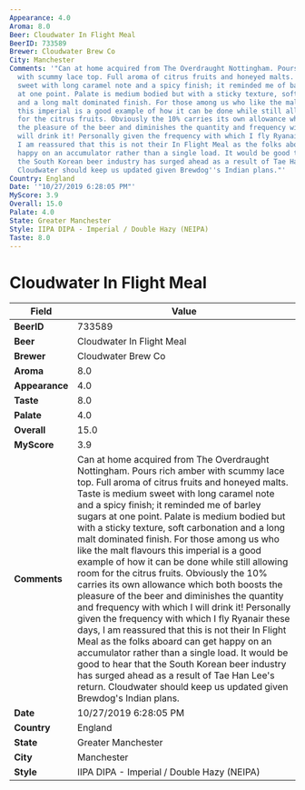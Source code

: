 ```yaml
---
Appearance: 4.0
Aroma: 8.0
Beer: Cloudwater In Flight Meal
BeerID: 733589
Brewer: Cloudwater Brew Co
City: Manchester
Comments: '"Can at home acquired from The Overdraught Nottingham. Pours rich amber
  with scummy lace top. Full aroma of citrus fruits and honeyed malts. Taste is medium
  sweet with long caramel note and a spicy finish; it reminded me of barley sugars
  at one point. Palate is medium bodied but with a sticky texture, soft carbonation
  and a long malt dominated finish. For those among us who like the malt flavours
  this imperial is a good example of how it can be done while still allowing room
  for the citrus fruits. Obviously the 10% carries its own allowance which both boosts
  the pleasure of the beer and diminishes the quantity and frequency with which I
  will drink it! Personally given the frequency with which I fly Ryanair these days,
  I am reassured that this is not their In Flight Meal as the folks aboard can get
  happy on an accumulator rather than a single load. It would be good to hear that
  the South Korean beer industry has surged ahead as a result of Tae Han Lee''s return.
  Cloudwater should keep us updated given Brewdog''s Indian plans."'
Country: England
Date: '"10/27/2019 6:28:05 PM"'
MyScore: 3.9
Overall: 15.0
Palate: 4.0
State: Greater Manchester
Style: IIPA DIPA - Imperial / Double Hazy (NEIPA)
Taste: 8.0
---
```


# Cloudwater In Flight Meal

| Field         | Value |
|---------------|-------|
| **BeerID** | 733589 |
| **Beer** | Cloudwater In Flight Meal |
| **Brewer** | Cloudwater Brew Co |
| **Aroma** | 8.0 |
| **Appearance** | 4.0 |
| **Taste** | 8.0 |
| **Palate** | 4.0 |
| **Overall** | 15.0 |
| **MyScore** | 3.9 |
| **Comments** | Can at home acquired from The Overdraught Nottingham. Pours rich amber with scummy lace top. Full aroma of citrus fruits and honeyed malts. Taste is medium sweet with long caramel note and a spicy finish; it reminded me of barley sugars at one point. Palate is medium bodied but with a sticky texture, soft carbonation and a long malt dominated finish. For those among us who like the malt flavours this imperial is a good example of how it can be done while still allowing room for the citrus fruits. Obviously the 10% carries its own allowance which both boosts the pleasure of the beer and diminishes the quantity and frequency with which I will drink it! Personally given the frequency with which I fly Ryanair these days, I am reassured that this is not their In Flight Meal as the folks aboard can get happy on an accumulator rather than a single load. It would be good to hear that the South Korean beer industry has surged ahead as a result of Tae Han Lee's return. Cloudwater should keep us updated given Brewdog's Indian plans. |
| **Date** | 10/27/2019 6:28:05 PM |
| **Country** | England |
| **State** | Greater Manchester |
| **City** | Manchester |
| **Style** | IIPA DIPA - Imperial / Double Hazy (NEIPA) |
